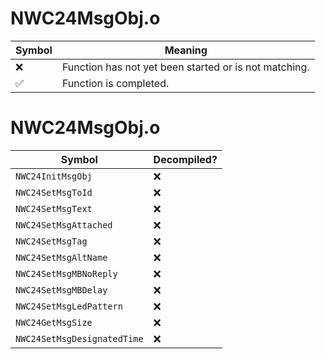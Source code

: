 # NWC24MsgObj.o
| Symbol | Meaning 
| ------------- | ------------- 
| :x: | Function has not yet been started or is not matching. 
| :white_check_mark: | Function is completed. 


# NWC24MsgObj.o
| Symbol | Decompiled? |
| ------------- | ------------- |
| `NWC24InitMsgObj` | :x: |
| `NWC24SetMsgToId` | :x: |
| `NWC24SetMsgText` | :x: |
| `NWC24SetMsgAttached` | :x: |
| `NWC24SetMsgTag` | :x: |
| `NWC24SetMsgAltName` | :x: |
| `NWC24SetMsgMBNoReply` | :x: |
| `NWC24SetMsgMBDelay` | :x: |
| `NWC24SetMsgLedPattern` | :x: |
| `NWC24GetMsgSize` | :x: |
| `NWC24SetMsgDesignatedTime` | :x: |

